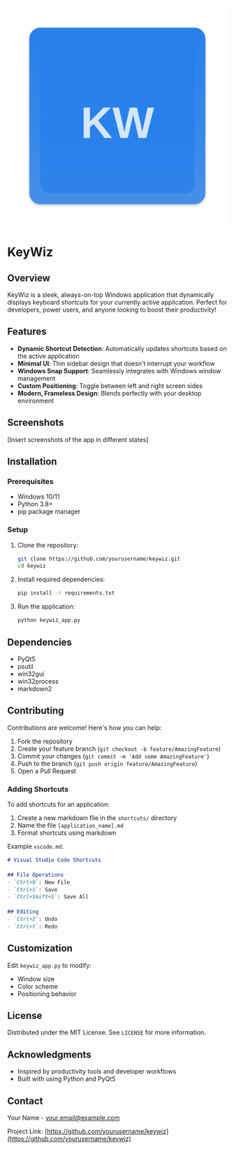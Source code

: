 ![KeyWiz Logo](logo.svg)

# KeyWiz

## Overview

KeyWiz is a sleek, always-on-top Windows application that dynamically displays keyboard shortcuts for your currently active application. Perfect for developers, power users, and anyone looking to boost their productivity!

## Features

- **Dynamic Shortcut Detection**: Automatically updates shortcuts based on the active application
- **Minimal UI**: Thin sidebar design that doesn't interrupt your workflow
- **Windows Snap Support**: Seamlessly integrates with Windows window management
- **Custom Positioning**: Toggle between left and right screen sides
- **Modern, Frameless Design**: Blends perfectly with your desktop environment

## Screenshots

[Insert screenshots of the app in different states]

## Installation

### Prerequisites

- Windows 10/11
- Python 3.8+
- pip package manager

### Setup

1. Clone the repository:
   ```bash
   git clone https://github.com/yourusername/keywiz.git
   cd keywiz
   ```

2. Install required dependencies:
   ```bash
   pip install -r requirements.txt
   ```

3. Run the application:
   ```bash
   python keywiz_app.py
   ```

## Dependencies

- PyQt5
- psutil
- win32gui
- win32process
- markdown2

## Contributing

Contributions are welcome! Here's how you can help:

1. Fork the repository
2. Create your feature branch (`git checkout -b feature/AmazingFeature`)
3. Commit your changes (`git commit -m 'Add some AmazingFeature'`)
4. Push to the branch (`git push origin feature/AmazingFeature`)
5. Open a Pull Request

### Adding Shortcuts

To add shortcuts for an application:

1. Create a new markdown file in the `shortcuts/` directory
2. Name the file `[application_name].md`
3. Format shortcuts using markdown

Example `vscode.md`:
```markdown
# Visual Studio Code Shortcuts

## File Operations
- `Ctrl+N`: New File
- `Ctrl+S`: Save
- `Ctrl+Shift+S`: Save All

## Editing
- `Ctrl+Z`: Undo
- `Ctrl+Y`: Redo
```

## Customization

Edit `keywiz_app.py` to modify:
- Window size
- Color scheme
- Positioning behavior

## License

Distributed under the MIT License. See `LICENSE` for more information.

## Acknowledgments

- Inspired by productivity tools and developer workflows
- Built with  using Python and PyQt5

## Contact

Your Name - [your.email@example.com](mailto:your.email@example.com)

Project Link: [https://github.com/yourusername/keywiz](https://github.com/yourusername/keywiz)
